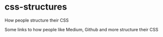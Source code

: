 css-structures
==============

How people structure their CSS

Some links to how people like Medium, Github and more structure their CSS


